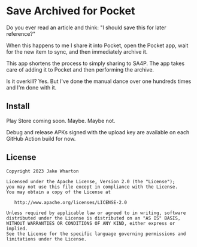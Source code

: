 # Save Archived for Pocket

Do you ever read an article and think: "I should save this for later reference?"

When this happens to me I share it into Pocket, open the Pocket app, wait for the new item to sync,
and then immediately archive it.

This app shortens the process to simply sharing to SA4P. The app takes care of adding it to Pocket
and then performing the archive.

Is it overkill? Yes. But I've done the manual dance over one hundreds times and I'm done with it.


## Install

Play Store coming soon. Maybe. Maybe not.

Debug and release APKs signed with the upload key are available on each GitHub Action build for now.


## License

    Copyright 2023 Jake Wharton

    Licensed under the Apache License, Version 2.0 (the "License");
    you may not use this file except in compliance with the License.
    You may obtain a copy of the License at

       http://www.apache.org/licenses/LICENSE-2.0

    Unless required by applicable law or agreed to in writing, software
    distributed under the License is distributed on an "AS IS" BASIS,
    WITHOUT WARRANTIES OR CONDITIONS OF ANY KIND, either express or implied.
    See the License for the specific language governing permissions and
    limitations under the License.
